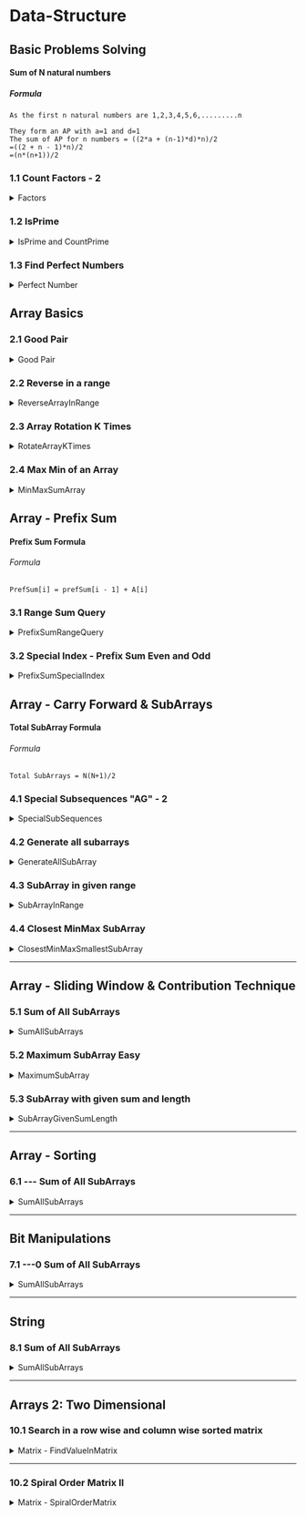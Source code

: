 # Data-Structure
## Basic Problems Solving
#### Sum of N natural numbers
##### Formula
```
As the first n natural numbers are 1,2,3,4,5,6,.........n

They form an AP with a=1 and d=1
The sum of AP for n numbers = ((2*a + (n-1)*d)*n)/2
=((2 + n - 1)*n)/2
=(n*(n+1))/2
```
### 1.1 Count Factors - 2
<details>
<summary>Factors</summary>

#### Problem Description
```
Given an integer A, you need to find the count of it's factors.
Factor of a number is the number which divides it perfectly leaving no remainder.
Example : 1, 2, 3, 6 are factors of 6
```
#### Problem Constraints
- 1 <= A <= 10<sup>9</sup>
#### Input Format : `The first and only argument is an integer A.`
#### Output Format : `Return the count of factors of A.`
#### Examples : 
**Input 1:** `5`  &nbsp;&nbsp;&nbsp;&nbsp;&nbsp;  **Output 1:** `2`

**Input 2:** `10` &nbsp;&nbsp;&nbsp;&nbsp;&nbsp;  **Output 2:** `4`
#### Example Explanation
***Explanation 1:*** `Factors of 5 are 1 and 5.`

***Explanation 2:*** `Factors of 10 are 1, 2, 5, and 10.`
</details>

### 1.2 IsPrime
<details>
<summary>IsPrime and CountPrime</summary>

#### Problem Description
```
Given a number A. Return 1 if A is prime and return 0 if not. 

Note : 
The value of A can cross the range of Integer.
```
#### Problem Constraints
- 1 <= A <= 10<sup>9</sup>
#### Input Format : `The first and only argument is an integer A.`
#### Output Format : `Return 1 if A is prime else return 0..`
#### Examples :
**Input 1:** `A = 5`  &nbsp;&nbsp;&nbsp;&nbsp;&nbsp;  **Output 1:** `1`

**Input 2:** `A = 10` &nbsp;&nbsp;&nbsp;&nbsp;&nbsp;  **Output 2:** `0`
#### Example Explanation
***Explanation 1:*** `5 is a prime number.`

***Explanation 2:*** `10 is not a prime number.`
</details>

### 1.3 Find Perfect Numbers
<details>
<summary>Perfect Number</summary>

#### Problem Description
```
You are given an integer A. You have to tell whether it is a perfect number or not.
Perfect number is a positive integer which is equal to the sum of its proper positive divisors.
A <bold>proper divisor</bold> of a natural number is the divisor that is strictly less than the number.
```
#### Problem Constraints
- 1 <= A <= 10<sup>6</sup>
#### Input Format : `First and only argument contains a single positive integer A.`
#### Output Format : `Return 1 if A is a perfect number and 0 otherwise.`
#### Examples :
**Input 1:** `A = 4`  &nbsp;&nbsp;&nbsp;&nbsp;&nbsp;  **Output 1:** `0`

**Input 2:** `A = 6` &nbsp;&nbsp;&nbsp;&nbsp;&nbsp;  **Output 2:** `1`
#### Example Explanation
***Explanation 1:*** `For A = 4, the sum of its proper divisors = 1 + 2 = 3, is not equal to 4.`

***Explanation 2:*** `For A = 6, the sum of its proper divisors = 1 + 2 + 3 = 6, is equal to 6.`
</details>

## Array Basics
### 2.1 Good Pair
<details>
<summary>Good Pair</summary>

#### Problem Description
```
Given an array A and an integer B. A pair(i, j) in the array is a good pair if i != j and (A[i] + A[j] == B).
Check if any good pair exist or not.
```
#### Problem Constraints
- 1 <= A.size() <= 10<sup>4</sup>
- 1 <= A[i] <= 10<sup>9</sup>
- 1 <= B <= 10<sup>9</sup>
#### Input Format : 
```
First argument is an integer array A.
Second argument is an integer B.
```
#### Output Format : `Return 1 if good pair exist otherwise return 0.`
#### Examples :
**Input 1:** `A = [1,2,3,4] B = 7`  &nbsp;&nbsp;&nbsp;&nbsp;&nbsp;  **Output 1:** `1`

**Input 2:** `A = [1,2,4] B = 4` &nbsp;&nbsp;&nbsp;&nbsp;&nbsp;  **Output 2:** `0`

**Input 3:** `A = [1,2,2] B = 4` &nbsp;&nbsp;&nbsp;&nbsp;&nbsp;  **Output 3:** `1`
#### Example Explanation
***Explanation 1:*** `(i,j) = (3,4)`

***Explanation 2:*** `No pair has sum equal to 4.`

***Explanation 3:*** ` (i,j) = (2,3)`
</details>

### 2.2 Reverse in a range
<details>
<summary>ReverseArrayInRange</summary>

#### Problem Description
```
Given an array A of N integers and also given two integers B and C. 
Reverse the elements of the array A within the given inclusive range [B, C].
```
#### Problem Constraints
- 1 <= N <= 10<sup>5</sup>
- 1 <= A[i] <= 10<sup>9</sup>
- 0 <= B <= C <= N - 1
#### Input Format :
```
The first argument A is an array of integer.
The second and third arguments are integers B and C
```
#### Output Format : `Return the array A after reversing in the given range.`
#### Examples :
**Input 1:** `A = [1,2,3,4] B = 2 C = 3`  &nbsp;&nbsp;&nbsp;&nbsp;&nbsp;  **Output 1:** `[1, 2, 4, 3]`

**Input 2:** `A = [2, 5, 6] B = 0  C = 2` &nbsp;&nbsp;&nbsp;&nbsp;&nbsp;  **Output 2:** `[6, 5, 2]`

#### Example Explanation
***Explanation 1:*** `We reverse the subarray [3, 4].`

***Explanation 2:*** `We reverse the entire array [2, 5, 6].`
</details>

### 2.3 Array Rotation K Times
<details>
<summary>RotateArrayKTimes</summary>

#### Problem Description
```
Given an integer array A of size N and an integer B, you have to return the same array after rotating it B times towards the right.
```
#### Problem Constraints
- 1 <= N <= 10<sup>5</sup>
- 1 <= A[i] <= 10<sup>9</sup>
- 1 <= B <= 10<sup>9</sup>
#### Input Format :
```
The first argument given is the integer array A.
The second argument given is the integer B.
```
#### Output Format : `Return the array A after rotating it B times to the right.`
#### Examples :
**Input 1:** `A = [1, 2, 3, 4] B = 2`  &nbsp;&nbsp;&nbsp;&nbsp;&nbsp;  **Output 1:** `[3, 4, 1, 2]`

**Input 2:** `A = [2, 5, 6] B = 1` &nbsp;&nbsp;&nbsp;&nbsp;&nbsp;  **Output 2:** `[6, 5, 2]`

#### Example Explanation
***Explanation 1:*** `Rotate towards the right 2 times - [1, 2, 3, 4] => [4, 1, 2, 3] => [3, 4, 1, 2].`

***Explanation 2:*** `Rotate towards the right 1 time - [2, 5, 6] => [6, 2, 5].`
</details>

### 2.4 Max Min of an Array
<details>
<summary>MinMaxSumArray</summary>

#### Problem Description
```
Given an array A of size N. You need to find the sum of Maximum and Minimum element in the given array.
```
#### Problem Constraints
- 1 <= N <= 10<sup>5</sup>
- 10<sup>9</sup> <= A[i] <= 10<sup>9</sup>
#### Input Format : `First argument A is an integer array.`
#### Output Format : `Return the sum of maximum and minimum element of the array.`
#### Examples :
**Input 1:** `A = [-2, 1, -4, 5, 3] `  &nbsp;&nbsp;&nbsp;&nbsp;&nbsp;  **Output 1:** `1`

**Input 2:** `A = [1, 3, 4, 1]` &nbsp;&nbsp;&nbsp;&nbsp;&nbsp;  **Output 2:** `5`

#### Example Explanation
***Explanation 1:*** `Maximum Element is 5 and Minimum element is -4. (5 + (-4)) = 1. `

***Explanation 2:*** `Maximum Element is 4 and Minimum element is 1. (4 + 1) = 5.`
</details>

## Array - Prefix Sum
#### Prefix Sum Formula
###### Formula
```
PrefSum[i] = prefSum[i - 1] + A[i]
```
### 3.1 Range Sum Query
<details>
<summary>PrefixSumRangeQuery</summary>

#### Problem Description
```
You are given an integer array A of length N.
You are also given a 2D integer array B with dimensions M x 2, where each row denotes a [L, R] query.
For each query, you have to find the sum of all elements from L to R indices in A (0 - indexed).
More formally, find A[L] + A[L + 1] + A[L + 2] +... + A[R - 1] + A[R] for each query.
```
#### Problem Constraints
- 1 <= N, M <= 10<sup>5</sup> 
- 1 <= A[i] <= 10<sup>9</sup>
- 0 <= L <= R < N
#### Input Format : 
```
The first argument is the integer array A.
The second argument is the 2D integer array B.
```
#### Output Format : `Return an integer array of length M where ith element is the answer for ith query in B.`
#### Examples :
**Input 1:** `A = [1, 2, 3, 4, 5] B = [[0, 3], [1, 2]]`  &nbsp;&nbsp;&nbsp;&nbsp;&nbsp;  **Output 1:** `[10, 5]`

**Input 2:** `A = [2, 2, 2] B = [[0, 0], [1, 2]]` &nbsp;&nbsp;&nbsp;&nbsp;&nbsp;  **Output 2:** `[2, 4]`

#### Example Explanation
***Explanation 1:*** 
```
The sum of all elements of A[0 ... 3] = 1 + 2 + 3 + 4 = 10.
The sum of all elements of A[1 ... 2] = 2 + 3 = 5.
```

***Explanation 2:*** 
```
The sum of all elements of A[0 ... 0] = 2 = 2.
The sum of all elements of A[1 ... 2] = 2 + 2 = 4.
```
</details>

### 3.2 Special Index - Prefix Sum Even and Odd
<details>
<summary>PrefixSumSpecialIndex</summary>

#### Problem Description
```
You are given an integer array A of length N.
You are also given a 2D integer array B with dimensions M x 2, where each row denotes a [L, R] query.
For each query, you have to find the sum of all elements from L to R indices in A (0 - indexed).
More formally, find A[L] + A[L + 1] + A[L + 2] +... + A[R - 1] + A[R] for each query.
```
#### Problem Constraints
- 1 <= N, M <= 10<sup>5</sup>
- 1 <= A[i] <= 10<sup>9</sup>
- 0 <= L <= R < N
#### Input Format :
```
The first argument is the integer array A.
The second argument is the 2D integer array B.
```
#### Output Format : `Return an integer array of length M where ith element is the answer for ith query in B.`
#### Examples :
**Input 1:** `A = [1, 2, 3, 4, 5] B = [[0, 3], [1, 2]]`  &nbsp;&nbsp;&nbsp;&nbsp;&nbsp;  **Output 1:** `[10, 5]`

**Input 2:** `A = [2, 2, 2] B = [[0, 0], [1, 2]]` &nbsp;&nbsp;&nbsp;&nbsp;&nbsp;  **Output 2:** `[2, 4]`

#### Example Explanation
***Explanation 1:***
```
The sum of all elements of A[0 ... 3] = 1 + 2 + 3 + 4 = 10.
The sum of all elements of A[1 ... 2] = 2 + 3 = 5.
```

***Explanation 2:***
```
The sum of all elements of A[0 ... 0] = 2 = 2.
The sum of all elements of A[1 ... 2] = 2 + 2 = 4.
```
</details>

## Array - Carry Forward & SubArrays
#### Total SubArray Formula
###### Formula
```
Total SubArrays = N(N+1)/2
```
### 4.1 Special Subsequences "AG" - 2
<details>
<summary>SpecialSubSequences</summary>

#### Problem Description
```
You have given a string A having Uppercase English letters.
You have to find the number of pairs (i, j) such that A[i] = 'A', A[j] = 'G' and i < j.
```
#### Problem Constraints
- 1 <= length(A) <= 10<sup>5</sup>
#### Input Format : `First and only argument is a string A.`
#### Output Format : `Return an long integer denoting the answer.`
#### Examples :
**Input 1:** ` A = "ABCGAG"`  &nbsp;&nbsp;&nbsp;&nbsp;&nbsp;  **Output 1:** `3`

**Input 2:** `A = "GAB"` &nbsp;&nbsp;&nbsp;&nbsp;&nbsp;  **Output 2:** `0`

#### Example Explanation
***Explanation 1:*** ` Subsequence "AG" is 3 times in given string, the pairs are (0, 3), (0, 5) and (4, 5). `

***Explanation 2:*** ` There is no subsequence "AG" in the given string.`
</details>

### 4.2 Generate all subarrays
<details>
<summary>GenerateAllSubArray</summary>

#### Problem Description
```
You are given an array A of N integers.
Return a 2D array consisting of all the subarrays of the array
Note : The order of the subarrays in the resulting 2D array does not matter.
```
#### Problem Constraints
- 1 <= lA[i] <= 10<sup>5</sup>
- 1 <= N <= 100
#### Input Format : `First argument A is an array of integers.`
#### Output Format : `Return a 2D array of integers in any order.`
#### Examples :
**Input 1:** `A = [1, 2, 3]`  &nbsp;&nbsp;&nbsp;&nbsp;&nbsp;  **Output 1:** `[[1], [1, 2], [1, 2, 3], [2], [2, 3], [3]]`

**Input 2:** `A = [5, 2, 1, 4]` &nbsp;&nbsp;&nbsp;&nbsp;&nbsp;  **Output 2:** `[[1 ], [1 4 ], [2 ], [2 1 ], [2 1 4 ], [4 ], [5 ], [5 2 ], [5 2 1 ], [5 2 1 4 ] ]`

#### Example Explanation
***Explanation 1:*** `All the subarrays of the array are returned. There are a total of 6 subarrays.`

***Explanation 2:*** `All the subarrays of the array are returned. There are a total of 10 subarrays.`
</details>

### 4.3  SubArray in given range
<details>
<summary>SubArrayInRange</summary>

#### Problem Description
```
Given an array A of length N, return the subarray from B to C.
```
#### Problem Constraints
- 1 <= lA[i] <= 10<sup>5</sup>
- 1 <= A[i] <= 10<sup>9</sup>
- 0 <= B <= C < N
#### Input Format : 
```
The first argument A is an array of integers
The remaining argument B and C are integers.
```
#### Output Format : `Return a subarray.`
#### Examples :
**Input 1:** `A = [4, 3, 2, 6] B = 1  C = 3`  &nbsp;&nbsp;&nbsp;&nbsp;&nbsp;  **Output 1:** `[3, 2, 6]`

**Input 2:** `A = [4, 2, 2] B = 0  C = 1` &nbsp;&nbsp;&nbsp;&nbsp;&nbsp;  **Output 2:** `[4, 2]`

#### Example Explanation
***Explanation 1:*** `The subarray of A from 1 to 3 is [3, 2, 6].`

***Explanation 2:*** `The subarray of A from 0 to 1 is [4, 2].`
</details>

### 4.4  Closest MinMax SubArray
<details>
<summary>ClosestMinMaxSmallestSubArray</summary>

#### Problem Description
```
Given an array A, find the size of the smallest subarray such that it contains at least one occurrence of the maximum value of the array and at least one occurrence of the minimum value of the array.
```
#### Problem Constraints
- 1 <= |A| <= 2000 
#### Input Format : `First and only argument is vector A.`
#### Output Format : `Return the length of the smallest subarray which has at least one occurrence of minimum and maximum element of the array.`
#### Examples :
**Input 1:** `A = [1, 3, 2]`  &nbsp;&nbsp;&nbsp;&nbsp;&nbsp;  **Output 1:** `2`

**Input 2:** `A = [2, 6, 1, 6, 9]` &nbsp;&nbsp;&nbsp;&nbsp;&nbsp;  **Output 2:** `3`

#### Example Explanation
***Explanation 1:*** `Take the 1st and 2nd elements as they are the minimum and maximum elements respectievly.`

***Explanation 2:*** `Take the last 3 elements of the array.`
</details>

---

## Array - Sliding Window & Contribution Technique
### 5.1 Sum of All SubArrays
<details>
<summary>SumAllSubArrays</summary>

#### Problem Description
```
You are given an integer array A of length N.
You have to find the sum of all subarray sums of A.
More formally, a subarray is defined as a contiguous part of an array which we can obtain by deleting zero or more elements from either end of the array.
A subarray sum denotes the sum of all the elements of that subarray.
Note : Be careful of integer overflow issues while calculations. Use appropriate datatypes.
```
#### Problem Constraints
- 1 <= N <= 10<sup>5</sup>
- 1 <= Ai <= 10<sup>4</sup>
#### Input Format : `The first argument is the integer array A.`
#### Output Format : `Return a single integer denoting the sum of all subarray sums of the given array.`
#### Examples :
**Input 1:** `A = [1, 2, 3]`  &nbsp;&nbsp;&nbsp;&nbsp;&nbsp;  **Output 1:** `19`

**Input 2:** `A = [2, 1, 3]` &nbsp;&nbsp;&nbsp;&nbsp;&nbsp;  **Output 2:** `20`

#### Example Explanation
***Explanation 1:*** 
```
The different subarrays for the given array are: [1], [2], [3], [1, 2], [2, 3], [1, 2, 3].
Their sums are: 1 + 2 + 3 + 3 + 5 + 6 = 20
```

***Explanation 2:***
```
The different subarrays for the given array are: [2], [1], [3], [2, 1], [1, 3], [2, 1, 3].
Their sums are: 2 + 1 + 3 + 3 + 4 + 6 = 19
```
</details>

### 5.2 Maximum SubArray Easy
<details>
<summary>MaximumSubArray</summary>

#### Problem Description
```
You are given an integer array C of size A. Now you need to find a subarray (contiguous elements) so that the sum of contiguous elements is maximum.
But the sum must not exceed B.
```
#### Problem Constraints
- 1 <= A <= 10<sup>3</sup>
- 1 <= B <= 10<sup>9</sup>
- 1 <= C[i] <= 10<sup>6</sup>
#### Input Format : 
```
The first argument is the integer A.
The second argument is the integer B.
The third argument is the integer array C.
```
#### Output Format : `Return a single integer which denotes the maximum sum.`
#### Examples :
**Input 1:** `A = 5 B = 12 C = [2, 1, 3, 4, 5]`  &nbsp;&nbsp;&nbsp;&nbsp;&nbsp;  **Output 1:** `12`

**Input 2:** `A = 3 B = 1 C = [2, 2, 2]` &nbsp;&nbsp;&nbsp;&nbsp;&nbsp;  **Output 2:** `0`

#### Example Explanation
***Explanation 1:*** ```We can select {3,4,5} which sums up to 12 which is the maximum possible sum.```

***Explanation 2:***
```
All elements are greater than B, which means we cannot select any subarray.
Hence, the answer is 0.
```
</details>
    
### 5.3 SubArray with given sum and length
<details>
<summary>SubArrayGivenSumLength</summary>

#### Problem Description
```
Given an array A of length N. Also given are integers B and C.
Return 1 if there exists a subarray with length B having sum C and 0 otherwise
```
#### Problem Constraints
- 1 <= N <= 10<sup>5</sup>
- 1 <= A[i] <= 10<sup>4</sup>
- 1 <= B <= N
- 1 <= C <= 10<sup>9</sup>
#### Input Format :
```
First argument A is an array of integers.
The remaining arguments B and C are integers
```
#### Output Format : `Return 1 if such a subarray exist and 0 otherwise.`
#### Examples :
**Input 1:** `A = [4, 3, 2, 6, 1] B = 3 C = 11`  &nbsp;&nbsp;&nbsp;&nbsp;&nbsp;  **Output 1:** `1`

**Input 2:** `A = [4, 2, 2, 5, 1] B = 4 C = 6` &nbsp;&nbsp;&nbsp;&nbsp;&nbsp;  **Output 2:** `0`

#### Example Explanation
***Explanation 1:***  `The subarray [3, 2, 6] is of length 3 and sum 11.`

***Explanation 2:*** `There are no such subarray.`
</details>

---

## Array - Sorting
### 6.1 --- Sum of All SubArrays
<details>
<summary>SumAllSubArrays</summary>

#### Problem Description
```
You are given an integer array A of length N.
You have to find the sum of all subarray sums of A.
More formally, a subarray is defined as a contiguous part of an array which we can obtain by deleting zero or more elements from either end of the array.
A subarray sum denotes the sum of all the elements of that subarray.
Note : Be careful of integer overflow issues while calculations. Use appropriate datatypes.
```
#### Problem Constraints
- 1 <= N <= 10<sup>5</sup>
- 1 <= Ai <= 10<sup>4</sup>
#### Input Format : `The first argument is the integer array A.`
#### Output Format : `Return a single integer denoting the sum of all subarray sums of the given array.`
#### Examples :
**Input 1:** `A = [1, 2, 3]`  &nbsp;&nbsp;&nbsp;&nbsp;&nbsp;  **Output 1:** `19`

**Input 2:** `A = [2, 1, 3]` &nbsp;&nbsp;&nbsp;&nbsp;&nbsp;  **Output 2:** `20`

#### Example Explanation
***Explanation 1:***
```
The different subarrays for the given array are: [1], [2], [3], [1, 2], [2, 3], [1, 2, 3].
Their sums are: 1 + 2 + 3 + 3 + 5 + 6 = 20
```

***Explanation 2:***
```
The different subarrays for the given array are: [2], [1], [3], [2, 1], [1, 3], [2, 1, 3].
Their sums are: 2 + 1 + 3 + 3 + 4 + 6 = 19
```
</details>

---

## Bit Manipulations 
### 7.1 ---0 Sum of All SubArrays
<details>
<summary>SumAllSubArrays</summary>

#### Problem Description
```
You are given an integer array A of length N.
You have to find the sum of all subarray sums of A.
More formally, a subarray is defined as a contiguous part of an array which we can obtain by deleting zero or more elements from either end of the array.
A subarray sum denotes the sum of all the elements of that subarray.
Note : Be careful of integer overflow issues while calculations. Use appropriate datatypes.
```
#### Problem Constraints
- 1 <= N <= 10<sup>5</sup>
- 1 <= Ai <= 10<sup>4</sup>
#### Input Format : `The first argument is the integer array A.`
#### Output Format : `Return a single integer denoting the sum of all subarray sums of the given array.`
#### Examples :
**Input 1:** `A = [1, 2, 3]`  &nbsp;&nbsp;&nbsp;&nbsp;&nbsp;  **Output 1:** `19`

**Input 2:** `A = [2, 1, 3]` &nbsp;&nbsp;&nbsp;&nbsp;&nbsp;  **Output 2:** `20`

#### Example Explanation
***Explanation 1:***
```
The different subarrays for the given array are: [1], [2], [3], [1, 2], [2, 3], [1, 2, 3].
Their sums are: 1 + 2 + 3 + 3 + 5 + 6 = 20
```

***Explanation 2:***
```
The different subarrays for the given array are: [2], [1], [3], [2, 1], [1, 3], [2, 1, 3].
Their sums are: 2 + 1 + 3 + 3 + 4 + 6 = 19
```
</details>

---

## String
### 8.1 Sum of All SubArrays
<details>
<summary>SumAllSubArrays</summary>

#### Problem Description
```
You are given an integer array A of length N.
You have to find the sum of all subarray sums of A.
More formally, a subarray is defined as a contiguous part of an array which we can obtain by deleting zero or more elements from either end of the array.
A subarray sum denotes the sum of all the elements of that subarray.
Note : Be careful of integer overflow issues while calculations. Use appropriate datatypes.
```
#### Problem Constraints
- 1 <= N <= 10<sup>5</sup>
- 1 <= Ai <= 10<sup>4</sup>
#### Input Format : `The first argument is the integer array A.`
#### Output Format : `Return a single integer denoting the sum of all subarray sums of the given array.`
#### Examples :
**Input 1:** `A = [1, 2, 3]`  &nbsp;&nbsp;&nbsp;&nbsp;&nbsp;  **Output 1:** `19`

**Input 2:** `A = [2, 1, 3]` &nbsp;&nbsp;&nbsp;&nbsp;&nbsp;  **Output 2:** `20`

#### Example Explanation
***Explanation 1:***
```
The different subarrays for the given array are: [1], [2], [3], [1, 2], [2, 3], [1, 2, 3].
Their sums are: 1 + 2 + 3 + 3 + 5 + 6 = 20
```

***Explanation 2:***
```
The different subarrays for the given array are: [2], [1], [3], [2, 1], [1, 3], [2, 1, 3].
Their sums are: 2 + 1 + 3 + 3 + 4 + 6 = 19
```
</details>

---

## Arrays 2: Two Dimensional
### 10.1 Search in a row wise and column wise sorted matrix
<details>
<summary>Matrix - FindValueInMatrix</summary>

#### Problem Description
```
Given a matrix of integers A of size N x M and an integer B.

In the given matrix every row and column is sorted in non-decreasing order. Find and return the position of B in the matrix in the given form:
If A[i][j] = B then return (i * 1009 + j)
If B is not present return -1.

Note 1: Rows are numbered from top to bottom and columns are numbered from left to right.
Note 2: If there are multiple B in A then return the smallest value of i*1009 +j such that A[i][j]=B.
Note 3: Expected time complexity is linear
Note 4: Use 1-based indexing
```
#### Problem Constraints
- 1 <= N, M <= 1000 
- 100000 <= A[i] <= 100000 
- 100000 <= B <= 100000
#### Input Format : 
```
The first argument given is the integer matrix A.
The second argument given is the integer B.
```
#### Output Format : `Return the position of B and if it is not present in A return -1 instead.`
#### Examples :
**Input 1:** `A = [[1, 2, 3] [4, 5, 6] [7, 8, 9]]  B = 2`  &nbsp;&nbsp;&nbsp;&nbsp;&nbsp;  **Output 1:** `1011`

**Input 2:** `A = [[1, 2] [3, 3]]  B = 3` &nbsp;&nbsp;&nbsp;&nbsp;&nbsp;  **Output 2:** `2019`

#### Example Explanation
***Explanation 1:***
```
A[1][2] = 2
1 * 1009 + 2 = 1011
```

***Explanation 2:***
```
A[2][1] = 3
2 * 1009 + 1 = 2019
A[2][2] = 3
2 * 1009 + 2 = 2020
The minimum value is 2019
```
</details>

---

### 10.2 Spiral Order Matrix II
<details>
<summary>Matrix - SpiralOrderMatrix</summary>

#### Problem Description
```
Given an integer A, generate a square matrix filled with elements from 1 to A2 in spiral order and return the generated square matrix.
```
#### Problem Constraints
- 1 <= A <= 1000
#### Input Format :`First and only argument is integer A`
#### Output Format : `Return a 2-D matrix which consists of the elements added in spiral order.`
#### Examples :
**Input 1:** `A = 1  B = 2`  &nbsp;&nbsp;&nbsp;&nbsp;&nbsp;  **Output 1:** `[[1]]`

**Input 2:** `A = 2  B = 3` &nbsp;&nbsp;&nbsp;&nbsp;&nbsp;  **Output 2:** `[ [1, 2], [4, 3] ]`

**Input 2:** `A = 5  B = 3` &nbsp;&nbsp;&nbsp;&nbsp;&nbsp;  **Output 2:** `[ [1,   2,  3,  4, 5],[16, 17, 18, 19, 6],[15, 24, 25, 20, 7],[14, 23, 22, 21, 8],[13, 12, 11, 10, 9] ]`

#### Example Explanation
***Explanation 1:***
```
Only 1 is to be arranged.
```

***Explanation 2:***
```
1 --> 2
      |
      |
4<--- 3
```

***Explanation 3:***
```![img.png](img.png)```
</details>